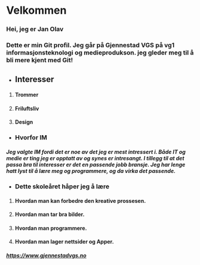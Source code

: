 # **Velkommen**

### Hei, jeg er Jan Olav

### Dette er min Git profil. Jeg går på Gjennestad VGS på vg1 informasjonsteknologi og medieprodukson. jeg gleder meg til å bli mere kjent med Git!



- ## Interesser

 1. #### Trommer
 2. #### Friluftsliv
 3. #### Design


- ### Hvorfor IM
#####    Jeg valgte IM fordi det er noe av det jeg er mest intressert i. Både IT og medie er ting jeg er opptatt av og synes er intresangt. I tillegg til at det passa bra til interesser er det en passende jobb bransje. Jeg har lenge hatt lyst til å lære meg og programmere, og da virka det passende.


- ### Dette skoleåret håper jeg å lære 
1. #### Hvordan man kan forbedre den kreative prossesen.
2. #### Hvordan man tar bra bilder.
3. #### Hvordan man programmere.
4. #### Hvordan man lager nettsider og Apper.


 ##### https://www.gjennestadvgs.no